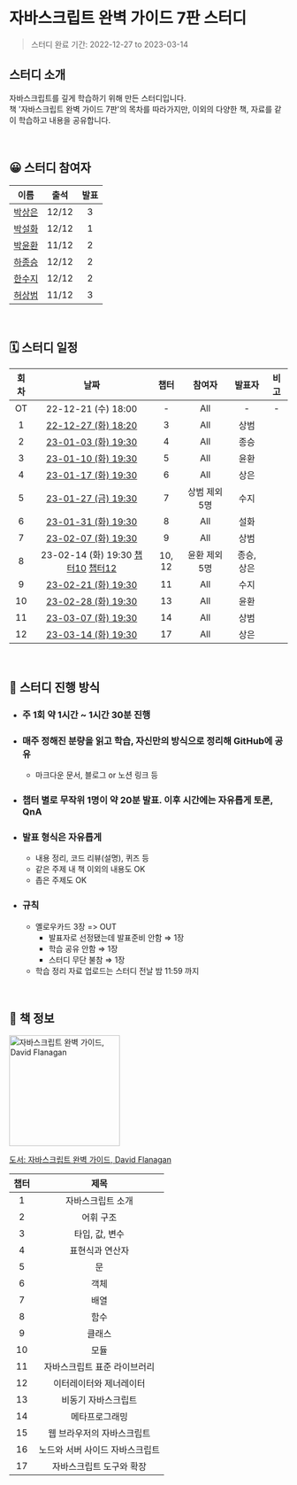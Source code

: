 # 자바스크립트 완벽 가이드 7판 스터디

> 스터디 완료
> 기간: 2022-12-27 to 2023-03-14

## 스터디 소개

자바스크립트를 깊게 학습하기 위해 만든 스터디입니다.  
책 '자바스크립트 완벽 가이드 7판'의 목차를 따라가지만, 이외의 다양한 책, 자료를 같이 학습하고 내용을 공유합니다.

<br>

## 😀 스터디 참여자

|                   이름                   | 출석  | 발표 |
| :--------------------------------------: | :---: | :--: |
|   [박상은](https://github.com/1-blue)    | 12/12 |  3   |
|   [박설화](https://github.com/iberis2)   | 12/12 |  1   |
|  [박윤환](https://github.com/yunhwan98)  | 11/12 |  2   |
|  [하종승](https://github.com/hajongon)   | 12/12 |  2   |
|  [한수지](https://github.com/nincoding)  | 12/12 |  2   |
| [허상범](https://github.com/sangbeomheo) | 11/12 |  3   |

<br>

## 🗓 스터디 일정

| 회차 |                                                                                               날짜                                                                                                |  챕터  |    참여자     |   발표자   | 비고 |
| :--: | :-----------------------------------------------------------------------------------------------------------------------------------------------------------------------------------------------: | :----: | :-----------: | :--------: | :--: |
|  OT  |                                                                                        22-12-21 (수) 18:00                                                                                        |   -    |      All      |     -      |  -   |
|  1   |                                                 [22-12-27 (화) 18:20](/%5Bch_03%5D%20%ED%83%80%EC%9E%85%2C%20%EA%B0%92%2C%20%EB%B3%80%EC%88%98/)                                                  |   3    |      All      |    상범    |      |
|  2   |                                             [23-01-03 (화) 19:30](/%5Bch_04%5D%20%ED%91%9C%ED%98%84%EC%8B%9D%EA%B3%BC%20%EC%97%B0%EC%82%B0%EC%9E%90/)                                             |   4    |      All      |    종승    |      |
|  3   |                                                                         [23-01-10 (화) 19:30](/%5Bch_05%5D%20%EB%AC%B8/)                                                                          |   5    |      All      |    윤환    |      |
|  4   |                                                                     [23-01-17 (화) 19:30](/%5Bch_06%5D%20%EA%B0%9D%EC%B2%B4/)                                                                     |   6    |      All      |    상은    |      |
|  5   |                                                                     [23-01-27 (금) 19:30](/%5Bch_07%5D%20%EB%B0%B0%EC%97%B4/)                                                                     |   7    | 상범 제외 5명 |    수지    |      |
|  6   |                                                                     [23-01-31 (화) 19:30](/%5Bch_08%5D%20%ED%95%A8%EC%88%98/)                                                                     |   8    |      All      |    설화    |      |
|  7   |                                                                [23-02-07 (화) 19:30](/%5Bch_09%5D%20%ED%81%B4%EB%9E%98%EC%8A%A4/)                                                                 |   9    |      All      |    상범    |      |
|  8   | 23-02-14 (화) 19:30 [챕터10](/%5Bch_10%5D%20%EB%AA%A8%EB%93%88/) [챕터12](/%5Bch_12%5D%20%EC%9D%B4%ED%84%B0%EB%A0%88%EC%9D%B4%ED%84%B0%EC%99%80%20%EC%A0%9C%EB%84%88%EB%A0%88%EC%9D%B4%ED%84%B0/) | 10, 12 | 윤환 제외 5명 | 종승, 상은 |      |
|  9   |                [23-02-21 (화) 19:30](/%5Bch_11%5D%20%EC%9E%90%EB%B0%94%EC%8A%A4%ED%81%AC%EB%A6%BD%ED%8A%B8%20%ED%91%9C%EC%A4%80%20%EB%9D%BC%EC%9D%B4%EB%B8%8C%EB%9F%AC%EB%A6%AC/)                 |   11   |      All      |    수지    |      |
|  10  |                                    [23-02-28 (화) 19:30](/%5Bch_13%5D%20%EB%B9%84%EB%8F%99%EA%B8%B0%20%EC%9E%90%EB%B0%94%EC%8A%A4%ED%81%AC%EB%A6%BD%ED%8A%B8/)                                    |   13   |      All      |    윤환    |      |
|  11  |                                              [23-03-07 (화) 19:30](/%5Bch_14%5D%20%EB%A9%94%ED%83%80%ED%94%84%EB%A1%9C%EA%B7%B8%EB%9E%98%EB%B0%8D/)                                               |   14   |      All      |    상범    |      |
|  12  |                                              [23-03-14 (화) 19:30](/%5Bch_14%5D%20%EB%A9%94%ED%83%80%ED%94%84%EB%A1%9C%EA%B7%B8%EB%9E%98%EB%B0%8D/)                                               |   17   |      All      |    상은    |      |

<br>

## 🔖 스터디 진행 방식

- ### 주 1회 약 1시간 ~ 1시간 30분 진행
- ### 매주 정해진 분량을 읽고 학습, 자신만의 방식으로 정리해 GitHub에 공유
  - 마크다운 문서, 블로그 or 노션 링크 등
- ### 챕터 별로 무작위 1명이 약 20분 발표. 이후 시간에는 자유롭게 토론, QnA
- ### 발표 형식은 자유롭게
  - 내용 정리, 코드 리뷰(설명), 퀴즈 등
  - 같은 주제 내 책 이외의 내용도 OK
  - 좁은 주제도 OK
- ### 규칙
  - 옐로우카드 3장 => OUT
    - 발표자로 선정됐는데 발표준비 안함 ⇒ 1장
    - 학습 공유 안함 ⇒ 1장
    - 스터디 무단 불참 ⇒ 1장
  - 학습 정리 자료 업로드는 스터디 전날 밤 11:59 까지

<br>

## 📖 책 정보

<img width="200" src="https://user-images.githubusercontent.com/60775453/162977636-b8255334-a25a-4dcc-8173-65e5deeb107c.jpeg" alt="자바스크립트 완벽 가이드, David Flanagan">

[도서: 자바스크립트 완벽 가이드, David Flanagan](https://product.kyobobook.co.kr/detail/S000001033131)

| 챕터 |              제목               |
| :--: | :-----------------------------: |
|  1   |        자바스크립트 소개        |
|  2   |            어휘 구조            |
|  3   |         타입, 값, 변수          |
|  4   |         표현식과 연산자         |
|  5   |               문                |
|  6   |              객체               |
|  7   |              배열               |
|  8   |              함수               |
|  9   |             클래스              |
|  10  |              모듈               |
|  11  |  자바스크립트 표준 라이브러리   |
|  12  |     이터레이터와 제너레이터     |
|  13  |       비동기 자바스크립트       |
|  14  |         메타프로그래밍          |
|  15  |   웹 브라우저의 자바스크립트    |
|  16  | 노드와 서버 사이드 자바스크립트 |
|  17  |    자바스크립트 도구와 확장     |
